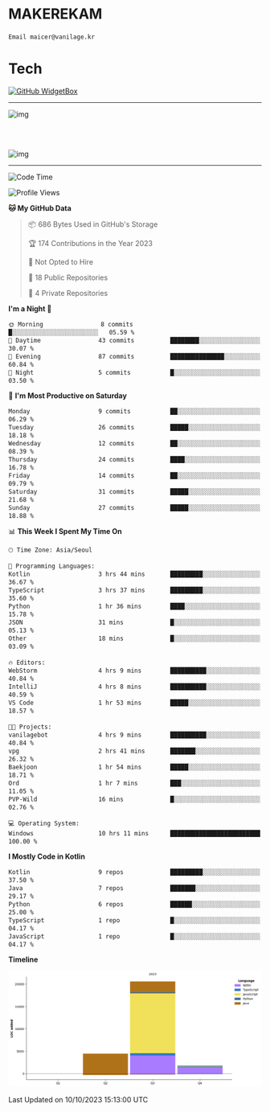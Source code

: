 # MAKEREKAM

`Email maicer@vanilage.kr`

# Tech

[![GitHub WidgetBox](https://github-widgetbox.vercel.app/api/skills?languages=python,js,ts,c,cpp,cs,java,kotlin,bash,md,html,css,xml,yaml,swift,powershell,json,R,SQL&tools=git,npm,gradle,nodejs,vercel,nginx&includeNames=true&theme=darkmode)](https://github.com/Jurredr/github-widgetbox)

---

![img](https://github-readme-stats.vercel.app/api/top-langs/?username=MAKEREKAM&layout=compact&theme=gruvbox)

<br>
<br>

![img](https://github-readme-stats.vercel.app/api/?username=MAKEREKAM&layout=compact&theme=gruvbox)

---

<!--START_SECTION:waka-->
![Code Time](http://img.shields.io/badge/Code%20Time-24%20hrs%2057%20mins-blue)

![Profile Views](http://img.shields.io/badge/Profile%20Views-1-blue)

**🐱 My GitHub Data** 

> 📦 686 Bytes Used in GitHub's Storage 
 > 
> 🏆 174 Contributions in the Year 2023
 > 
> 🚫 Not Opted to Hire
 > 
> 📜 18 Public Repositories 
 > 
> 🔑 4 Private Repositories 
 > 
**I'm a Night 🦉** 

```text
🌞 Morning                8 commits           █░░░░░░░░░░░░░░░░░░░░░░░░   05.59 % 
🌆 Daytime                43 commits          ████████░░░░░░░░░░░░░░░░░   30.07 % 
🌃 Evening                87 commits          ███████████████░░░░░░░░░░   60.84 % 
🌙 Night                  5 commits           █░░░░░░░░░░░░░░░░░░░░░░░░   03.50 % 
```
📅 **I'm Most Productive on Saturday** 

```text
Monday                   9 commits           ██░░░░░░░░░░░░░░░░░░░░░░░   06.29 % 
Tuesday                  26 commits          █████░░░░░░░░░░░░░░░░░░░░   18.18 % 
Wednesday                12 commits          ██░░░░░░░░░░░░░░░░░░░░░░░   08.39 % 
Thursday                 24 commits          ████░░░░░░░░░░░░░░░░░░░░░   16.78 % 
Friday                   14 commits          ██░░░░░░░░░░░░░░░░░░░░░░░   09.79 % 
Saturday                 31 commits          █████░░░░░░░░░░░░░░░░░░░░   21.68 % 
Sunday                   27 commits          █████░░░░░░░░░░░░░░░░░░░░   18.88 % 
```


📊 **This Week I Spent My Time On** 

```text
🕑︎ Time Zone: Asia/Seoul

💬 Programming Languages: 
Kotlin                   3 hrs 44 mins       █████████░░░░░░░░░░░░░░░░   36.67 % 
TypeScript               3 hrs 37 mins       █████████░░░░░░░░░░░░░░░░   35.60 % 
Python                   1 hr 36 mins        ████░░░░░░░░░░░░░░░░░░░░░   15.78 % 
JSON                     31 mins             █░░░░░░░░░░░░░░░░░░░░░░░░   05.13 % 
Other                    18 mins             █░░░░░░░░░░░░░░░░░░░░░░░░   03.09 % 

🔥 Editors: 
WebStorm                 4 hrs 9 mins        ██████████░░░░░░░░░░░░░░░   40.84 % 
IntelliJ                 4 hrs 8 mins        ██████████░░░░░░░░░░░░░░░   40.59 % 
VS Code                  1 hr 53 mins        █████░░░░░░░░░░░░░░░░░░░░   18.57 % 

🐱‍💻 Projects: 
vanilagebot              4 hrs 9 mins        ██████████░░░░░░░░░░░░░░░   40.84 % 
vpg                      2 hrs 41 mins       ███████░░░░░░░░░░░░░░░░░░   26.32 % 
Baekjoon                 1 hr 54 mins        █████░░░░░░░░░░░░░░░░░░░░   18.71 % 
Ord                      1 hr 7 mins         ███░░░░░░░░░░░░░░░░░░░░░░   11.05 % 
PVP-Wild                 16 mins             █░░░░░░░░░░░░░░░░░░░░░░░░   02.76 % 

💻 Operating System: 
Windows                  10 hrs 11 mins      █████████████████████████   100.00 % 
```

**I Mostly Code in Kotlin** 

```text
Kotlin                   9 repos             █████████░░░░░░░░░░░░░░░░   37.50 % 
Java                     7 repos             ███████░░░░░░░░░░░░░░░░░░   29.17 % 
Python                   6 repos             ██████░░░░░░░░░░░░░░░░░░░   25.00 % 
TypeScript               1 repo              █░░░░░░░░░░░░░░░░░░░░░░░░   04.17 % 
JavaScript               1 repo              █░░░░░░░░░░░░░░░░░░░░░░░░   04.17 % 
```



**Timeline**

![Lines of Code chart](https://raw.githubusercontent.com/MAKEREKAM/MAKEREKAM/main/assets/bar_graph.png)


 Last Updated on 10/10/2023 15:13:00 UTC
<!--END_SECTION:waka-->
